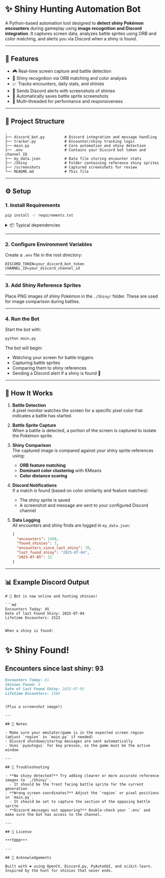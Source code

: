 # ✨ Shiny Hunting Automation Bot

A Python-based automation tool designed to **detect shiny Pokémon encounters** during gameplay using **image recognition and Discord integration**. It captures screen data, analyzes battle sprites using ORB and color matching, and alerts you via Discord when a shiny is found.

---

## 📸 Features

- 🎮 Real-time screen capture and battle detection  
- 🧠 Shiny recognition via ORB matching and color analysis  
- 📈 Tracks encounters, daily stats, and shinies  
- 💬 Sends Discord alerts with screenshots of shinies  
- 📁 Automatically saves battle sprite screenshots  
- 🧵 Multi-threaded for performance and responsiveness

---

## 📁 Project Structure

```
.
├── discord_bot.py         # Discord integration and message handling
├── tracker.py             # Encounter/shiny tracking logic
├── main.py                # Core automation and shiny detection
├── .env                   # Contains your Discord bot token and channel ID
├── my_data.json           # Data file storing encounter stats
├── /Shiny                 # Folder containing reference shiny sprites
├── /screenshots           # Captured screenshots for review
└── README.md              # This file
```

---

## ⚙️ Setup

### 1. Install Requirements

```bash
pip install -r requirements.txt
```

<details>
<summary>📦 Typical dependencies</summary>

```
opencv-python
numpy
discord.py
python-dotenv
scikit-image
scikit-learn
pyautogui
pillow
```
</details>

---

### 2. Configure Environment Variables

Create a `.env` file in the root directory:

```
DISCORD_TOKEN=your_discord_bot_token
CHANNEL_ID=your_discord_channel_id
```

---

### 3. Add Shiny Reference Sprites

Place PNG images of shiny Pokémon in the `./Shiny/` folder. These are used for image comparison during battles.

---

### 4. Run the Bot

Start the bot with:

```bash
python main.py
```

The bot will begin:
- Watching your screen for battle triggers
- Capturing battle sprites
- Comparing them to shiny references
- Sending a Discord alert if a shiny is found 🎉

---

## 🧠 How It Works

1. **Battle Detection**  
   A pixel monitor watches the screen for a specific pixel color that indicates a battle has started.

2. **Battle Sprite Capture**  
   When a battle is detected, a portion of the screen is captured to isolate the Pokémon sprite.

3. **Shiny Comparison**  
   The captured image is compared against your shiny sprite references using:
   - **ORB feature matching**
   - **Dominant color clustering** with KMeans
   - **Color distance scoring**

4. **Discord Notifications**  
   If a match is found (based on color similarity and feature matches):
   - The shiny sprite is saved
   - A screenshot and message are sent to your configured Discord channel

5. **Data Logging**  
   All encounters and shiny finds are logged in `my_data.json`:
   ```json
   {
     "encounters": 1450,
     "found_shinies": 3,
     "encounters_since_last_shiny": 78,
     "last_found_shiny": "2025-07-04",
     "2025-07-05": 22
   }
   ```

---

## 📊 Example Discord Output

```
# 🤖 Bot is now online and hunting shinies!

```md
Encounters Today: 45
Date of last Found Shiny: 2025-07-04
Lifetime Encounters: 1523
```
```

When a shiny is found:

```
# ✨ Shiny Found!

## Encounters since last shiny: 93

```md
Encounters Today: 61
Shinies Found: 4
Date of last Found Shiny: 2025-07-05
Lifetime Encounters: 1584
```
```

(Plus a screenshot image!)

---

## 🔧 Notes

- Make sure your emulator/game is in the expected screen region (adjust `region` in `main.py` if needed)
- Discord shutdown/startup messages are sent automatically
- Uses `pyautogui` for key presses, so the game must be the active window

---

## 🧪 Troubleshooting

- **No shiny detected?** Try adding clearer or more accurate reference images to `./Shiny/`.
  - It should be the front facing battle sprite for the current generation
- **Wrong screen coordinates?** Adjust the `region` or pixel positions in `main.py`.
  - It should be set to capture the section of the opposing battle sprite
- **Discord messages not appearing?** Double-check your `.env` and make sure the bot has access to the channel.

---

## 📜 License

***TODO***

---

## 🙏 Acknowledgements

Built with ❤️ using OpenCV, Discord.py, PyAutoGUI, and scikit-learn. Inspired by the hunt for shinies that never ends.
